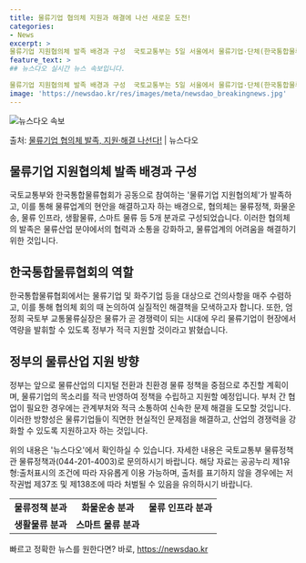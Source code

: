 ```yaml
---
title: 물류기업 협의체 지원과 해결에 나선 새로운 도전!
categories:
- News
excerpt: >
물류기업 지원협의체 발족 배경과 구성  국토교통부는 5일 서울에서 물류기업·단체(한국통합물류협회)와 정부가 …
feature_text: >
## 뉴스다오 실시간 뉴스 속보입니다.

물류기업 지원협의체 발족 배경과 구성  국토교통부는 5일 서울에서 물류기업·단체(한국통합물류협회)와 정부가 …
image: 'https://newsdao.kr/res/images/meta/newsdao_breakingnews.jpg'
---
```


![뉴스다오 속보](https://newsdao.kr/res/images/meta/newsdao_breakingnews.jpg)

<p>출처: <a href="https://newsdao.kr/4637" rel="dofollow">물류기업 협의체 발족, 지원·해결 나선다!</a> | 뉴스다오</p>

<h2 data-ke-size="size26">물류기업 지원협의체 발족 배경과 구성</h2>
국토교통부와 한국통합물류협회가 공동으로 참여하는 '물류기업 지원협의체'가 발족하고, 이를 통해 물류업계의 현안을 해결하고자 하는 배경으로, 협의체는 물류정책, 화물운송, 물류 인프라, 생활물류, 스마트 물류 등 5개 분과로 구성되었습니다. 이러한 협의체의 발족은 물류산업 분야에서의 협력과 소통을 강화하고, 물류업계의 어려움을 해결하기 위한 것입니다.

<h2 data-ke-size="size26">한국통합물류협회의 역할</h2>
한국통합물류협회에서는 물류기업 및 화주기업 등을 대상으로 건의사항을 매주 수렴하고, 이를 통해 협의체 회의 때 논의하여 실질적인 해결책을 모색하고자 합니다. 또한, 엄정희 국토부 교통물류실장은 물류가 곧 경쟁력이 되는 시대에 우리 물류기업이 현장에서 역량을 발휘할 수 있도록 정부가 적극 지원할 것이라고 밝혔습니다.

<h2 data-ke-size="size26">정부의 물류산업 지원 방향</h2>
정부는 앞으로 물류산업의 디지털 전환과 친환경 물류 정책을 중점으로 추진할 계획이며, 물류기업의 목소리를 적극 반영하여 정책을 수립하고 지원할 예정입니다. 부처 간 협업이 필요한 경우에는 관계부처와 적극 소통하여 신속한 문제 해결을 도모할 것입니다. 이러한 방향성은 물류기업들이 직면한 현실적인 문제점을 해결하고, 산업의 경쟁력을 강화할 수 있도록 지원하고자 하는 것입니다.

위의 내용은 '뉴스다오'에서 확인하실 수 있습니다. 자세한 내용은 국토교통부 물류정책관 물류정책과(044-201-4003)로 문의하시기 바랍니다. 해당 자료는 공공누리 제1유형:출처표시의 조건에 따라 자유롭게 이용 가능하며, 출처를 표기하지 않을 경우에는 저작권법 제37조 및 제138조에 따라 처벌될 수 있음을 유의하시기 바랍니다. <br>

<table>
	<tr>
      <td style="text-align: center; height: 17px;"><b>물류정책 분과</b></td>
      <td style="text-align: center; height: 17px;"><b>화물운송 분과</b></td>
      <td style="text-align: center; height: 17px;"><b>물류 인프라 분과</b></td>
	</tr>
	<tr>
      <td style="text-align: center; height: 17px;"><b>생활물류 분과</b></td>
      <td style="text-align: center; height: 17px;"><b>스마트 물류 분과</b></td>
      <td style="text-align: center; height: 17px;">&nbsp;</td>
	</tr>
</table> 

빠르고 정확한 뉴스를 원한다면? 바로, <a href="https://newsdao.kr" rel="dofollow">https://newsdao.kr</a>


    
